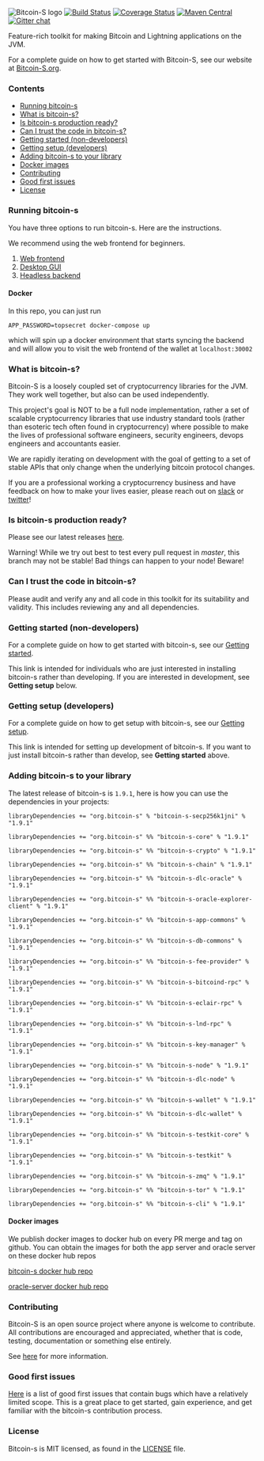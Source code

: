 ![Bitcoin-S logo](website/static/img/bitcoin-s-dark-logo.png)
[![Build Status](https://github.com/bitcoin-s/bitcoin-s/workflows/Release/badge.svg)](https://github.com/bitcoin-s/bitcoin-s/actions) [![Coverage Status](https://coveralls.io/repos/github/bitcoin-s/bitcoin-s/badge.svg?branch=master)](https://coveralls.io/github/bitcoin-s/bitcoin-s?branch=master) [![Maven Central](https://img.shields.io/badge/Maven%20Central-1.9.1-brightgreen.svg)](https://mvnrepository.com/artifact/org.bitcoin-s) [![Gitter chat](https://badges.gitter.im/gitterHQ/gitter.png)](https://gitter.im/bitcoin-s-core)

Feature-rich toolkit for making Bitcoin and Lightning applications on the JVM.

For a complete guide on how to get started with Bitcoin-S, see our website at [Bitcoin-S.org](https://bitcoin-s.org).

### Contents

- [Running bitcoin-s](#running-bitcoin-s)
- [What is bitcoin-s?](#what-is-bitcoin-s-)
- [Is bitcoin-s production ready?](#is-bitcoin-s-production-ready-)
- [Can I trust the code in bitcoin-s?](#can-i-trust-the-code-in-bitcoin-s-)
- [Getting started (non-developers)](#getting-started--non-developers-)
- [Getting setup (developers)](#getting-setup--developers-)
- [Adding bitcoin-s to your library](#adding-bitcoin-s-to-your-library)
- [Docker images](#docker-images)
- [Contributing](#contributing)
- [Good first issues](#good-first-issues)
- [License](#license)

### Running bitcoin-s

You have three options to run bitcoin-s. Here are the instructions.

We recommend using the web frontend for beginners.

1. [Web frontend](https://github.com/bitcoin-s/bitcoin-s-ts/tree/master/wallet-server-ui#walletserverui)
2. [Desktop GUI](https://bitcoin-s.org/docs/applications/gui#running-the-gui)
3. [Headless backend](https://bitcoin-s.org/docs/applications/server#app-server)

#### Docker

In this repo, you can just run

```
APP_PASSWORD=topsecret docker-compose up
```

which will spin up a docker environment that starts syncing the backend and will allow you to visit
the web frontend of the wallet at `localhost:30002`

### What is bitcoin-s?

Bitcoin-S is a loosely coupled set of cryptocurrency libraries for the JVM. They work well together, but also can be used independently. 

This project's goal is NOT to be a full node implementation, rather a set of scalable cryptocurrency libraries that use industry standard tools (rather than esoteric tech often found in cryptocurrency) where possible to make the lives of professional software engineers, security engineers, devops engineers and accountants easier. 

We are rapidly iterating on development with the goal of getting to a set of stable APIs that only change when the underlying bitcoin protocol changes.

If you are a professional working a cryptocurrency business and have feedback on how to make your lives easier, please reach 
out on [slack](https://suredbits.slack.com/ssb/redirect) or [twitter](https://twitter.com/Chris_Stewart_5/)!


### Is bitcoin-s production ready?

Please see our latest releases [here](https://github.com/bitcoin-s/bitcoin-s/actions/workflows/release.yml).

Warning! While we try out best to test every pull request in *master*, this branch may not be stable! Bad things can happen to your node! Beware! 

### Can I trust the code in bitcoin-s?

Please audit and verify any and all code in this toolkit for its suitability and validity. This includes reviewing any and all dependencies.

### Getting started (non-developers)

For a complete guide on how to get started with bitcoin-s, see our [Getting started](https://bitcoin-s.org/docs/getting-started).

This link is intended for individuals who are just interested in installing bitcoin-s rather than developing. If you are interested in development, see **Getting setup** below.

### Getting setup (developers)

For a complete guide on how to get setup with bitcoin-s, see our [Getting setup](https://bitcoin-s.org/docs/getting-setup).

This link is intended for setting up development of bitcoin-s. If you want to just install bitcoin-s rather than develop, see **Getting started** above.

### Adding bitcoin-s to your library

The latest release of bitcoin-s is `1.9.1`, here is how you can use the dependencies in your projects:

```
libraryDependencies += "org.bitcoin-s" % "bitcoin-s-secp256k1jni" % "1.9.1"

libraryDependencies += "org.bitcoin-s" %% "bitcoin-s-core" % "1.9.1"

libraryDependencies += "org.bitcoin-s" %% "bitcoin-s-crypto" % "1.9.1"

libraryDependencies += "org.bitcoin-s" %% "bitcoin-s-chain" % "1.9.1"

libraryDependencies += "org.bitcoin-s" %% "bitcoin-s-dlc-oracle" % "1.9.1"

libraryDependencies += "org.bitcoin-s" %% "bitcoin-s-oracle-explorer-client" % "1.9.1"

libraryDependencies += "org.bitcoin-s" %% "bitcoin-s-app-commons" % "1.9.1"

libraryDependencies += "org.bitcoin-s" %% "bitcoin-s-db-commons" % "1.9.1"

libraryDependencies += "org.bitcoin-s" %% "bitcoin-s-fee-provider" % "1.9.1"

libraryDependencies += "org.bitcoin-s" %% "bitcoin-s-bitcoind-rpc" % "1.9.1"

libraryDependencies += "org.bitcoin-s" %% "bitcoin-s-eclair-rpc" % "1.9.1"

libraryDependencies += "org.bitcoin-s" %% "bitcoin-s-lnd-rpc" % "1.9.1"

libraryDependencies += "org.bitcoin-s" %% "bitcoin-s-key-manager" % "1.9.1"

libraryDependencies += "org.bitcoin-s" %% "bitcoin-s-node" % "1.9.1"

libraryDependencies += "org.bitcoin-s" %% "bitcoin-s-dlc-node" % "1.9.1"

libraryDependencies += "org.bitcoin-s" %% "bitcoin-s-wallet" % "1.9.1"

libraryDependencies += "org.bitcoin-s" %% "bitcoin-s-dlc-wallet" % "1.9.1"

libraryDependencies += "org.bitcoin-s" %% "bitcoin-s-testkit-core" % "1.9.1"

libraryDependencies += "org.bitcoin-s" %% "bitcoin-s-testkit" % "1.9.1"

libraryDependencies += "org.bitcoin-s" %% "bitcoin-s-zmq" % "1.9.1"

libraryDependencies += "org.bitcoin-s" %% "bitcoin-s-tor" % "1.9.1"

libraryDependencies += "org.bitcoin-s" %% "bitcoin-s-cli" % "1.9.1"

```

#### Docker images

We publish docker images to docker hub on every PR merge and tag on github.
You can obtain the images for both the app server and oracle server on these
docker hub repos

[bitcoin-s docker hub repo](https://hub.docker.com/r/bitcoinscala/bitcoin-s-server/tags?page=1&ordering=last_updated)

[oracle-server docker hub repo](https://hub.docker.com/r/bitcoinscala/bitcoin-s-oracle-server/tags?page=1&ordering=last_updated)

### Contributing

Bitcoin-S is an open source project where anyone is welcome to contribute. All contributions are encouraged and appreciated, whether that is code, testing, documentation or something else entirely.

See [here](https://bitcoin-s.org/docs/contributing) for more information.

### Good first issues

[Here](https://github.com/bitcoin-s/bitcoin-s/issues?q=is%3Aopen+is%3Aissue+label%3A%22good+first+issue%22) is a list of good first issues that contain bugs which have a relatively limited scope. This is a great place to get started, gain experience, and get familiar with the bitcoin-s contribution process.

### License

Bitcoin-s is MIT licensed, as found in the [LICENSE](LICENSE) file.